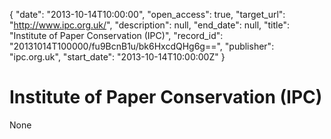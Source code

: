 {
  "date": "2013-10-14T10:00:00", 
  "open_access": true, 
  "target_url": "http://www.ipc.org.uk/", 
  "description": null, 
  "end_date": null, 
  "title": "Institute of Paper Conservation (IPC)", 
  "record_id": "20131014T100000/fu9BcnB1u/bk6HxcdQHg6g==", 
  "publisher": "ipc.org.uk", 
  "start_date": "2013-10-14T10:00:00Z"
}

# Institute of Paper Conservation (IPC)

None